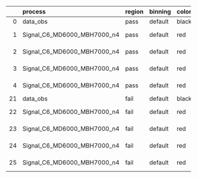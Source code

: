|    | process                     | region   | binning   | color   | process_type   |   scale | variation   | source_filename                                                      | source_histname    | alias                       | title     |   combine_idx |     lnN |   shapes | syst_type   | direction   | variation_alias   |
|---:|:----------------------------|:---------|:----------|:--------|:---------------|--------:|:------------|:---------------------------------------------------------------------|:-------------------|:----------------------------|:----------|--------------:|--------:|---------:|:------------|:------------|:------------------|
|  0 | data_obs                    | pass     | default   | black   | DATA           |       1 | nominal     | ./histograms_for_2DAlphabet_v18//BH_Data.root                        | hpass              | Data                        | Data      |           nan | nan     |      nan | nan         | nan         | nan               |
|  1 | Signal_C6_MD6000_MBH7000_n4 | pass     | default   | red     | SIGNAL         |       1 | lumi        | ./histograms_for_2DAlphabet_v18//BH_Signal_C6_MD6000_MBH7000_n4.root | hpass              | Signal_C6_MD6000_MBH7000_n4 | BH signal |           nan |   1.016 |      nan | lnN         | nan         | nan               |
|  2 | Signal_C6_MD6000_MBH7000_n4 | pass     | default   | red     | SIGNAL         |       1 | SVM         | ./histograms_for_2DAlphabet_v18//BH_Signal_C6_MD6000_MBH7000_n4.root | hpass_SVMsyst_up   | Signal_C6_MD6000_MBH7000_n4 | BH signal |           nan | nan     |        1 | shapes      | Up          | SVMsyst           |
|  3 | Signal_C6_MD6000_MBH7000_n4 | pass     | default   | red     | SIGNAL         |       1 | SVM         | ./histograms_for_2DAlphabet_v18//BH_Signal_C6_MD6000_MBH7000_n4.root | hpass_SVMsyst_down | Signal_C6_MD6000_MBH7000_n4 | BH signal |           nan | nan     |        1 | shapes      | Down        | SVMsyst           |
|  4 | Signal_C6_MD6000_MBH7000_n4 | pass     | default   | red     | SIGNAL         |       1 | nominal     | ./histograms_for_2DAlphabet_v18//BH_Signal_C6_MD6000_MBH7000_n4.root | hpass              | Signal_C6_MD6000_MBH7000_n4 | BH signal |           nan | nan     |      nan | nan         | nan         | nan               |
| 21 | data_obs                    | fail     | default   | black   | DATA           |       1 | nominal     | ./histograms_for_2DAlphabet_v18//BH_Data.root                        | hfail              | Data                        | Data      |           nan | nan     |      nan | nan         | nan         | nan               |
| 22 | Signal_C6_MD6000_MBH7000_n4 | fail     | default   | red     | SIGNAL         |       1 | lumi        | ./histograms_for_2DAlphabet_v18//BH_Signal_C6_MD6000_MBH7000_n4.root | hfail              | Signal_C6_MD6000_MBH7000_n4 | BH signal |           nan |   1.016 |      nan | lnN         | nan         | nan               |
| 23 | Signal_C6_MD6000_MBH7000_n4 | fail     | default   | red     | SIGNAL         |       1 | SVM         | ./histograms_for_2DAlphabet_v18//BH_Signal_C6_MD6000_MBH7000_n4.root | hfail_SVMsyst_up   | Signal_C6_MD6000_MBH7000_n4 | BH signal |           nan | nan     |        1 | shapes      | Up          | SVMsyst           |
| 24 | Signal_C6_MD6000_MBH7000_n4 | fail     | default   | red     | SIGNAL         |       1 | SVM         | ./histograms_for_2DAlphabet_v18//BH_Signal_C6_MD6000_MBH7000_n4.root | hfail_SVMsyst_down | Signal_C6_MD6000_MBH7000_n4 | BH signal |           nan | nan     |        1 | shapes      | Down        | SVMsyst           |
| 25 | Signal_C6_MD6000_MBH7000_n4 | fail     | default   | red     | SIGNAL         |       1 | nominal     | ./histograms_for_2DAlphabet_v18//BH_Signal_C6_MD6000_MBH7000_n4.root | hfail              | Signal_C6_MD6000_MBH7000_n4 | BH signal |           nan | nan     |      nan | nan         | nan         | nan               |
